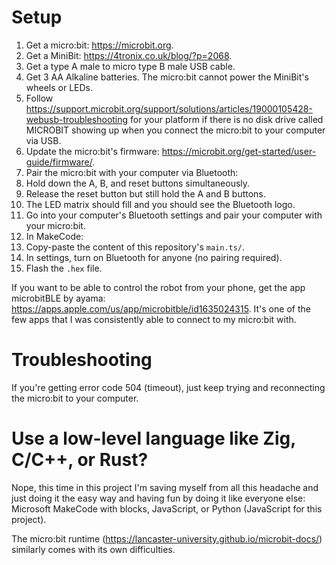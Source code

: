 # Setup

1. Get a micro:bit: <https://microbit.org>.
2. Get a MiniBit: <https://4tronix.co.uk/blog/?p=2068>.
3. Get a type A male to micro type B male USB cable.
4. Get 3 AA Alkaline batteries. The micro:bit cannot power the MiniBit's wheels or LEDs.
5. Follow <https://support.microbit.org/support/solutions/articles/19000105428-webusb-troubleshooting> for your platform if there is no disk drive called MICROBIT showing up when you connect the micro:bit to your computer via USB.
6. Update the micro:bit's firmware: <https://microbit.org/get-started/user-guide/firmware/>.
7. Pair the micro:bit with your computer via Bluetooth:
  1. Hold down the A, B, and reset buttons simultaneously.
  2. Release the reset button but still hold the A and B buttons.
  3. The LED matrix should fill and you should see the Bluetooth logo.
  4. Go into your computer's Bluetooth settings and pair your computer with your micro:bit.
8. In MakeCode:
  1. Copy-paste the content of this repository's `main.ts/`.
  2. In settings, turn on Bluetooth for anyone (no pairing required).
  3. Flash the `.hex` file.

If you want to be able to control the robot from your phone, get the app microbitBLE by ayama: <https://apps.apple.com/us/app/microbitble/id1635024315>.
It's one of the few apps that I was consistently able to connect to my micro:bit with.

# Troubleshooting

If you're getting error code 504 (timeout), just keep trying and reconnecting the micro:bit to your computer.

# Use a low-level language like Zig, C/C++, or Rust?

Nope, this time in this project I'm saving myself from all this headache and just doing it the easy way and having fun by doing it like everyone else: Microsoft MakeCode with blocks, JavaScript, or Python (JavaScript for this project).

The micro:bit runtime (<https://lancaster-university.github.io/microbit-docs/>) similarly comes with its own difficulties.
 
